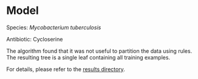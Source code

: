 
# Model

Species: *Mycobacterium tuberculosis*

Antibiotic: Cycloserine

The algorithm found that it was not useful to partition the data using rules. The resulting tree is a single leaf containing all training examples.

For details, please refer to the [results directory](../../../../../results/cart_b/mycobacterium%20tuberculosis/cycloserine/repeat_3/).


